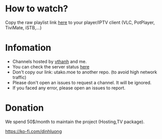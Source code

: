 # How to watch?
Copy the raw playlist link [here](https://raw.githubusercontent.com/luongz/iptv-jp/refs/heads/main/jp.m3u) to your player/IPTV client (VLC, PotPlayer, TiviMate, iSTB,...)

# Infomation

- Channels hosted by [vthanh](https://fb.com/vthanhloveanime) and me.
- You can check the server status [here](https://uptime.utako.moe/status/iptv-jp)
- Don't copy our link: utako.moe to another repo. (to avoid high network traffic)
- Please don't open an issues to request a channel. It will be ignored.
- If you faced any error, please open an issues to report.

# Donation
We spend 50$/month to maintain the project (Hosting,TV package).

https://ko-fi.com/dinhluong

